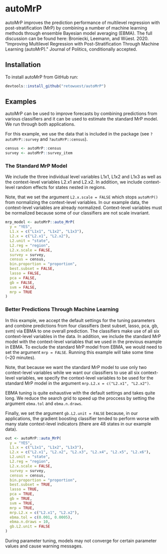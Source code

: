 # autoMrP
autoMrP improves the prediction performance of multilevel regression with post-stratification (MrP) by combining a number of machine learning methods through ensemble Bayesian model averaging (EBMA). The full discussion can be found here: Broniecki, Leemann, and Wüest. 2020. "Improving Multilevel Regression with Post-Stratification Through Machine Learning (autoMrP)." Journal of Politics, conditionally accepted.

## Installation
To install autoMrP from GitHub run:

```R
devtools::install_github("retowuest/autoMrP")
```

## Examples

autoMrP can be used to improve forecasts by combining predictions from various classifiers and it can be used to estimate the standard MrP model. We run through both applications.

For this example, we use the data that is included in the package (see `?autoMrP::survey` and `?autoMrP::census`).

```R
census <- autoMrP::census
survey <- autoMrP::survey_item
```

### The Standard MrP Model

We include the three individual level variables L1x1, L1x2 and L1x3 as well as the context-level variables L2.x1 and L2.x2. In addition, we include context-level random effects for states nested in regions.

Note, that we set the argument `L2.x.scale = FALSE` which stops `autoMrP()` from normalizing the context-level variables. In our example data, the context-level variables are already normalized. Context-level variables must be normalized because some of our classifiers are not scale invariant.

```R
mrp_model <- autoMrP::auto_MrP(
  y = "YES",
  L1.x = c("L1x1", "L1x2", "L1x3"),
  L2.x = c("L2.x1", "L2.x2"),
  L2.unit = "state",
  L2.reg = "region",
  L2.x.scale = FALSE,
  survey = survey,
  census = census,
  bin.proportion = "proportion",
  best.subset = FALSE,
  lasso = FALSE,
  pca = FALSE,
  gb = FALSE,
  svm = FALSE,
  mrp = TRUE
)
```


### Better Predictions Through Machine Learning

In this example, we accept the default settings for the tuning parameters and combine predictions from four classifiers (best subset, lasso, pca, gb, svm) via EBMA to one overall prediction. The classifiers make use of all six context-level variables in the data. In addition, we include the standard MrP model with the context-level variables that we used in the previous example in EBMA. To exclude the standard MrP model from EBMA, we would need to set the argument `mrp = FALSE`. Running this example will take some time (~20 minutes).

Note, that because we want the standard MrP model to use only two context-level variables while we want our classifiers to use all six context-level variables, we specify the context-level variables to be used for the standard MrP model in the argument `mrp.L2.x = c("L2.x1", "L2.x2")`.

EBMA tuning is quite exhaustive with the default settings and takes quite long. We reduce the search grid to speed up the proccess by setting the argument `ebma.tol` and `ebma.n.draws`.

Finally, we set the argument `gb.L2.unit = FALSE` because, in our applications, the gradient boosting classifier tended to perform worse with many state context-level indicators (there are 48 states in our example data).

```R
out <- autoMrP::auto_MrP(
  y = "YES",
  L1.x = c("L1x1", "L1x2", "L1x3"),
  L2.x = c("L2.x1", "L2.x2", "L2.x3", "L2.x4", "L2.x5", "L2.x6"),
  L2.unit = "state",
  L2.reg = "region",
  L2.x.scale = FALSE,
  survey = survey,
  census = census,
  bin.proportion = "proportion",
  best.subset = TRUE,
  lasso = TRUE,
  pca = TRUE,
  gb = TRUE,
  svm = TRUE,
  mrp = TRUE,
  mrp.L2.x = c("L2.x1", "L2.x2"),
  ebma.tol = c(0.001, 0.0005),
  ebma.n.draws = 10,
  gb.L2.unit = FALSE
)
```

During parameter tuning, models may not converge for certain parameter values and cause warning messages.

